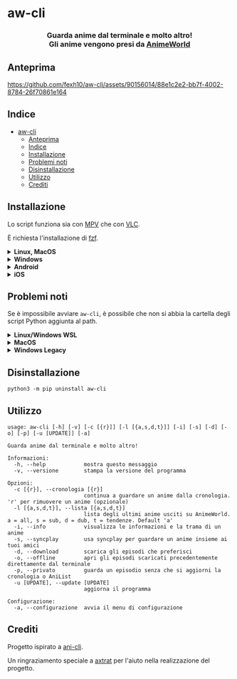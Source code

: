 # aw-cli
<h3 align="center">

Guarda anime dal terminale e molto altro!<br /> Gli anime vengono presi da <a href="https://www.animeworld.tv/">AnimeWorld</a>

</h3>

## Anteprima
https://github.com/fexh10/aw-cli/assets/90156014/88e1c2e2-bb7f-4002-8784-26f70861e164

## Indice

- [aw-cli](#aw-cli)
  - [Anteprima](#anteprima)
  - [Indice](#indice)
  - [Installazione](#installazione)
  - [Problemi noti](#problemi-noti)
  - [Disinstallazione](#disinstallazione)
  - [Utilizzo](#utilizzo)
  - [Crediti](#crediti)


## Installazione

Lo script funziona sia con [MPV](https://mpv.io/installation/) che con [VLC](https://www.videolan.org/vlc/index.it.html). <br /> 

È richiesta l'installazione di [fzf](https://github.com/junegunn/fzf?tab=readme-ov-file#installation).<br /> 

<details><summary><b>Linux, MacOS</b></summary>
È possibile installare aw-cli da pip:

```
python3 -m pip install aw-cli
```
</details>

<details><summary><b>Windows</b></summary>
Attualmente, Windows presenta due versioni: la più recente, progettata per funzionare su WSL (Windows Subsystem for Linux), e una versione Legacy compatibile con PowerShell. La versione Legacy non riceverà ulteriori aggiornamenti, mentre l'altra sarà mantenuta costantemente. 

<br>

<details><summary><b>Ultima Versione</b></summary>
L'ultima versione per Windows richiede installare <a href="https://learn.microsoft.com/it-it/windows/wsl/install">WSL</a>:

```
wsl --install
```

Il programma dovrà essere installato e avviato da WSL:

```
python3 -m pip install aw-cli
```

Attenzione! Quando viene richiesto il path del player, è necessario inserirlo tramite il percorso di WSL. Ad esempio: `/mnt/c/Program\ Files/VideoLAN/VLC/vlc.exe` 

</details>
<details><summary><b>Versione Legacy</b></summary>
Per installare la versione Legacy, è necessario avere <a href="https://www.git-scm.com/download/win">git</a>.


```
python3 -m pip install git+https://github.com/fexh10/aw-cli.git@winLegacy
```

</details>
</details>

<details><summary><b>Android</b></summary>
Android richiede l'installazione di <a href="https://github.com/termux/termux-app/releases/tag/v0.118.0">termux</a>. <br>

```
pkg update && pkg upgrade
pkg install python python-pip libxml2 libxslt pkg-config
python3 -m pip install aw-cli
```
</details>

<details><summary><b>iOS</b></summary>
La versione per iOS richiede <a href="https://apps.apple.com/it/app/ish-shell/id1436902243">iSH</a> e <a href="https://apps.apple.com/it/app/vlc-media-player/id650377962">VLC</a>. 

```
apk update
apk upgrade
apk add python3 python3-dev py3-pip gcc musl-dev git
python3 -m pip install git+https://github.com/fexh10/aw-cli.git@iosCompatibility
```
Nota che la velocità di download e caricamento molto bassa è un problema di iSH e non di aw-cli. 
</details>

## Problemi noti
Se è impossibile avviare `aw-cli`, è possibile che non si abbia la cartella degli script Python aggiunta al path. <br /> 

<details> <summary><b>Linux/Windows WSL</b></summary>
Aggiungere la seguente linea al file di profilo (.bashrc, .zshrc, o altro):

```
export PATH=$PATH:$HOME/.local/bin
```
Riavviare il terminale o eseguire `source ~/.bashrc`.

</details>

<details> <summary><b>MacOS</b></summary>
Aggiungere la seguente linea al file di profilo (.bashrc, .zshrc, o altro):

```
export PATH=$PATH:$HOME/Library/Python/3.x/bin
```
Sostituire `3.x` con la propria versione di Python. <br>
Riavviare il terminale o eseguire `source ~/.bashrc`. 
</details>

<details> <summary><b>Windows Legacy</b></summary>
Inserire da linea di comando:

```
setx PATH "%PATH%;%APPDATA%\Local\Programs\Python\Python3x\Scripts
```
Sostituire `3.x` con la propria versione di Python. <br/>
Se necessario, riavviare il sistema. 
</details>

## Disinstallazione 

```
python3 -m pip uninstall aw-cli
```

## Utilizzo
```
usage: aw-cli [-h] [-v] [-c [{r}]] [-l [{a,s,d,t}]] [-i] [-s] [-d] [-o] [-p] [-u [UPDATE]] [-a]

Guarda anime dal terminale e molto altro!

Informazioni:
  -h, --help            mostra questo messaggio
  -v, --versione        stampa la versione del programma

Opzioni:
  -c [{r}], --cronologia [{r}]
                        continua a guardare un anime dalla cronologia. 'r' per rimuovere un anime (opzionale)
  -l [{a,s,d,t}], --lista [{a,s,d,t}]
                        lista degli ultimi anime usciti su AnimeWorld. a = all, s = sub, d = dub, t = tendenze. Default 'a'
  -i, --info            visualizza le informazioni e la trama di un anime
  -s, --syncplay        usa syncplay per guardare un anime insieme ai tuoi amici
  -d, --download        scarica gli episodi che preferisci
  -o, --offline         apri gli episodi scaricati precedentemente direttamente dal terminale
  -p, --privato         guarda un episodio senza che si aggiorni la cronologia o AniList
  -u [UPDATE], --update [UPDATE]
                        aggiorna il programma

Configurazione:
  -a, --configurazione  avvia il menu di configurazione                                                    
```

## Crediti
Progetto ispirato a <a href="https://github.com/pystardust/ani-cli">ani-cli</a>.

Un ringraziamento speciale a <a href="https://github.com/axtrat">axtrat</a> per l'aiuto nella realizzazione del progetto.
